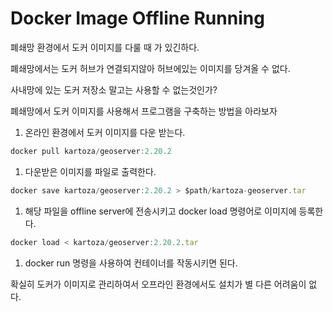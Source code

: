 # Docker Image Offline Running

폐쇄망 환경에서 도커 이미지를 다룰 때 가 있긴하다.

폐쇄망에서는 도커 허브가 연결되지않아 허브에있는 이미지를 당겨올 수 없다.

사내망에 있는 도커 저장소 말고는 사용할 수 없는것인가?

폐쇄망에서 도커 이미지를 사용해서 프로그램을 구축하는 방법을 아라보자

1. 온라인 환경에서 도커 이미지를 다운 받는다.

```jsx
docker pull kartoza/geoserver:2.20.2
```

1. 다운받은 이미지를 파일로 출력한다.

```jsx
docker save kartoza/geoserver:2.20.2 > $path/kartoza-geoserver.tar
```

1. 해당 파일을 offline server에 전송시키고 docker load 명령어로 이미지에 등록한다.

```jsx
docker load < kartoza/geoserver:2.20.2.tar
```

1. docker run 명령을 사용하여 컨테이너를 작동시키면 된다.

확실히 도커가 이미지로 관리하여서 오프라인 환경에서도 설치가 별 다른 어려움이 없다.